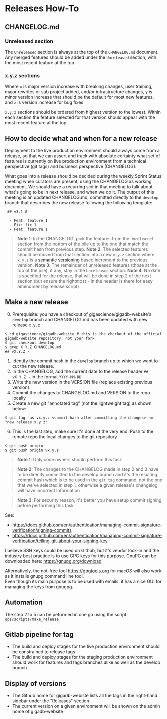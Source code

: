 # Releases How-To

## CHANGELOG.md

### Unreleased section

The `Unreleased` section is always at the top of the `CHANGELOG.md` document.
Any merged features should be added under the `Unreleased` section, with the most recent feature at the top.

### x.y.z sections

Where `x` is major version increase with breaking changes, user training, major rewrites or sub project added,  and/or infrastructure changes, `y` is  minor version increase that should be the default for most new features, and `z` is version increase for bug fixes

`x.y.z` sections should be ordered from highest version to the lowest. Within each section the feature selected for that version should appear with the most recent feature at the top.

## How to decide what and when for a new release

Deployment to the live production environment should always come from a release, so that we can assert and track with absolute certainty what set of features is currently on live production environment from a technical perspective (git tags) and business perspective (CHANGELOG).


What goes into a release should be decided during the weekly Sprint Status meeting when curators are present, using the CHANGELOG as working document.
We should have a recurring slot in that meeting to talk about what's going to be in next release, and when we do it. 
The output of this meeting is an updated CHANGELOG.md, committed directly to the `develop` branch that describes the new release following the following template:
```
 ## v3.1.0 - 
                                                                                                                      
  - Feat: feature 1
  - Fix: fix 1
  - Feat: feature 1

```

>**Note 1**: In the CHANGELOG, pick the features from the `Unreleased` section from the bottom of the pile up to the one that match the commit hash from previous step.
>**Note 2**: The selected features should be moved from that section into a new `x.y.z` section where `x.y.z` is a [semantic versioning](https://semver.org) based increment to the previous version.
>**Note 3**: The remainder of unreleased features (those at the top of the pile), if any, stay in the `Unreleased` section.
>**Note 4**: No date is specified for the release, that will be done in step 2 of the next section (but ensure the rightmost `-` in the header is there for easy amendment by release script)


## Make a new release

0. Prerequisite: you have a checkout of gigascience/gigadb-website's `develop` branch and CHANGELOG.md has been updated with new release `x.y.z`
```
$ cd gigascience/gigadb-website # this is the checkout of the official gigadb-website repository, not your fork
$ git checkout develop
$ grep X.Y.Z CHANGELOG.md
## vX.Y.Z - 
```
1. Identify the commit hash in the `develop` branch up to which we want to cut the new release.
2. In the CHANGELOG, add the current date to the release header `## vX.Y.Z -` in the format `YYYY-MM-DD` 
3. Write the new version in the VERSION file (replace existing previous version)
4. Commit the changes to CHANGELOG.md and VERSION to the repo locally
5. Create a new git "annotated tag" (not the lightweight  tag) as shown below:

```
$ git tag -as vx.y.z <commit hash after committing the changes> -m "new release x.y.z"
```
6. This is the last step, make sure it's done at the very end. Push to the remote repo the local changes to the git repository
```
$ git push origin 
$ git push origin vx.y.z
```

>**Note 1**: Only code owners should perform this task

>**Note 2**: The changes to the CHANGELOG made in step 2 and 3 have to be directly committed to the develop branch and it's the resulting commit hash which is to be used in the `git tag` command, not the one that we've selected in step 1, otherwise a given release's changelog will have incorrect information

>**Note 3**: For security reason, it's better you have setup commit signing before performing this task

See: 
* https://docs.github.com/en/authentication/managing-commit-signature-verification/signing-commits
* https://docs.github.com/en/authentication/managing-commit-signature-verification/telling-git-about-your-signing-key

I believe SSH keys could be used on Github, but it's vendor lock-in and the industry best practice is to use GPG keys for this purpose.
GnuPG can be downloaded here: https://gnupg.org/download

Alternatively, the not-free tool https://gpgtools.org for macOS will also work as it installs gnupg command line tool.  
Even though its main purpose is to be used with emails, it has a nice GUI for managing the keys from gnugpg.

## Automation

The step 2 to 5 can be peformed in one go using the script `ops/scripts/make_release`

## Gitlab pipeline for tag

* The build and deploy stages for the live production environment should be constrained to release tags
* The build and deploy stages for the staging production environment should work for features and tags branches alike as well as the develop branch

## Display of versions

* The Github home for gigadb-webiste lists all the tags in the right-hand sidebar under the "Releases" section.
* The current version on a given environment will be shown on the admin home of gigadb-website
